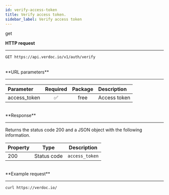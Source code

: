 ```yaml
---
id: verify-access-token
title: Verify access token.
sidebar_label: Verify access token
---
```


<span class="badges get">get</span>
<br/>

**HTTP request**

---

```bash
GET https://api.verdoc.io/v1/auth/verify
```

<br/>
**URL parameters**

---

| Parameter    | Required | Package | Description  |
| :----------- | :------: | :-----: | :----------- |
| access_token |    ✅    |  free   | Access token |

<br/>
**Response**

---

Returns the status code 200 and a JSON object with the following information.

| Property |    Type     | Description    |
| :------- | :---------: | -------------- |
| 200      | Status code | `access_token` |

<br/>
**Example request**

---

```bash
curl https://verdoc.io/
```
